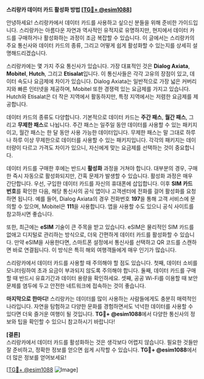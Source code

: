 **스리랑카 데이터 카드 활성화 방법 [[TG💪+ @esim1088](https://t.me/s/esim1088)]**

안녕하세요! 스리랑카에서 데이터 카드를 사용하고 싶으신 분들을 위해 준비한 가이드입니다. 스리랑카는 아름다운 자연과 역사적인 유적지로 유명하지만, 현지에서 데이터 카드를 구매하거나 활성화하는 과정이 조금 복잡할 수 있습니다. 이 글에서는 스리랑카의 주요 통신사와 데이터 카드의 종류, 그리고 어떻게 쉽게 활성화할 수 있는지를 상세히 설명해드리겠습니다.

스리랑카에는 몇 가지 주요 통신사가 있습니다. 가장 대표적인 것은 **Dialog Axiata**, **Mobitel**, **Hutch**, 그리고 **Etisalat**입니다. 이 통신사들은 각각 고유의 장점이 있고, 데이터 속도나 요금제에 차이가 있습니다. Dialog Axiata는 일반적으로 가장 넓은 커버리지와 빠른 인터넷을 제공하며, Mobitel 또한 경쟁력 있는 요금제를 가지고 있습니다. Hutch와 Etisalat은 더 작은 지역에서 활동하지만, 특정 지역에서는 저렴한 요금제를 제공합니다.

데이터 카드의 종류도 다양합니다. 기본적으로 데이터 카드는 **주간 패스**, **월간 패스**, 그리고 **무제한 패스**로 나뉩니다. 주간 패스는 일주일 동안 데이터를 사용할 수 있는 패키지이고, 월간 패스는 한 달 동안 사용 가능한 데이터입니다. 무제한 패스는 말 그대로 하루나 하루 이상 무제한으로 데이터를 사용할 수 있는 패키지입니다. 각각의 패키지는 데이터량이 다르고 가격도 차이가 있으니, 자신에게 맞는 요금제를 선택하는 것이 중요합니다.

데이터 카드를 구매한 후에는 반드시 **활성화** 과정을 거쳐야 합니다. 대부분의 경우, 구매한 즉시 자동으로 활성화되지만, 간혹 문제가 발생할 수 있습니다. 활성화 과정은 매우 간단합니다. 우선, 구입한 데이터 카드를 자신의 휴대폰에 삽입합니다. 이후 **SIM 카드 번호**를 확인한 다음, 해당 통신사의 공식 앱이나 고객센터에 전화를 걸어 활성화를 요청하면 됩니다. 예를 들어, Dialog Axiata의 경우 전화번호 **197**을 통해 고객 서비스에 문의할 수 있으며, Mobitel은 **111**을 사용합니다. 앱을 사용할 수도 있으니 공식 사이트를 참고하시면 좋습니다.

또한, 최근에는 **eSIM** 기술이 큰 주목을 받고 있습니다. eSIM은 물리적인 SIM 카드를 없애고 디지털로 관리하는 방식으로, 더욱 간편하게 데이터 카드를 활성화할 수 있습니다. 만약 eSIM을 사용한다면, 스마트폰 설정에서 통신사를 선택하고 QR 코드를 스캔하면 바로 연결됩니다. 이 방식은 특히 해외 여행객들에게 매우 인기가 많습니다.

스리랑카에서 데이터 카드를 사용할 때 주의해야 할 점도 있습니다. 첫째, 데이터 소비를 모니터링하여 초과 요금이 부과되지 않도록 주의해야 합니다. 둘째, 데이터 카드를 구매할 때 반드시 유효기간과 데이터 용량을 확인하세요. 셋째, 공공 Wi-Fi를 이용할 때 보안 문제를 염두에 두고 안전한 네트워크에 접속하는 것이 좋습니다.

**마지막으로 한마디!** 스리랑카는 데이터를 많이 사용하는 사람들에게도 충분히 매력적인 나라입니다. 자연을 탐험하고 다양한 문화를 경험하면서도 넉넉한 데이터를 사용할 수 있다면 더욱 즐거운 여행이 될 것입니다. **TG💪+ @esim1088**에서 다양한 통신사의 정보와 팁을 확인할 수 있으니 참고하시기 바랍니다!

**[결론]**  
스리랑카에서 데이터 카드를 활성화하는 것은 생각보다 어렵지 않습니다. 필요한 것들만 잘 준비하고, 정확한 정보를 얻으면 쉽게 시작할 수 있습니다. **TG💪+ @esim1088**에서 더 많은 정보를 얻어보세요!  

[[TG💪+ @esim1088](https://t.me/s/esim1088) ![Image](https://i.postimg.cc/Y0z9fWf4/image.png)]